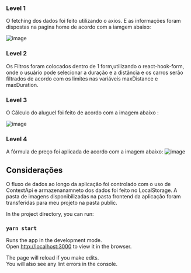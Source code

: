 

### Level 1

O fetching dos dados foi feito utilizando o axios. E as informações foram dispostas na pagina home de acordo com a iamgem abaixo:

![image](https://user-images.githubusercontent.com/71605566/142710641-4d355fb0-4ef2-4f26-901f-3aba7585bbb1.png)


### Level 2 

Os Filtros foram colocados dentro de 1 form,utilizando o react-hook-form, onde o usuário pode selecionar a duração e a distância e os carros serão filtrados de acordo com os limites nas variáveis maxDistance e maxDuration.

### Level 3

O Cálculo do aluguel foi feito de acordo com a imagem abaixo :

![image](https://user-images.githubusercontent.com/71605566/142710622-aed9a5d1-859d-4eb2-afa5-6aef23137ead.png)


### Level 4

A fórmula de preço foi aplicada de acordo com a imagem abaixo:
![image](https://user-images.githubusercontent.com/71605566/142710597-402b3491-2cf1-48cd-9193-973de6748f74.png)


## Considerações 

O fluxo de dados ao longo da aplicação foi controlado com o uso de ContextApi e armazenanamneto dos dados  foi feito no LocalStorage.
A pasta de imagens  disponibilizadas na pasta frontend da aplicação foram transferidas para meu projeto na pasta public.

In the project directory, you can run:

### `yarn start`

Runs the app in the development mode.\
Open [http://localhost:3000](http://localhost:3000) to view it in the browser.

The page will reload if you make edits.\
You will also see any lint errors in the console.
